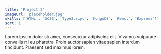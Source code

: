 ```yaml
---
title: 'Project 2'
imageUrl: 'placeholder.jpg'
skills: ['HTML', 'SCSS', 'TypeScript', 'MongoDB', 'React', 'Express']
sort: 1
---
```


Lorem ipsum dolor sit amet, consectetur adipiscing elit. Vivamus vulputate convallis mi eu pharetra. Proin auctor sapien vitae sapien interdum tincidunt. Praesent sed maximus lorem.